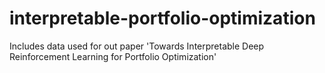 # interpretable-portfolio-optimization
Includes data used for out paper 'Towards Interpretable Deep Reinforcement Learning for Portfolio Optimization'
